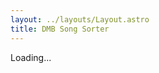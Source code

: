 ```yaml
---
layout: ../layouts/Layout.astro
title: DMB Song Sorter
---
```


<style>
    .song-button {
        border: 3px solid black;
        font-family: 'BerkeleyMono', monospace;
        font-weight: 800;
        margin: 1rem;
        overflow-wrap: break-word;
        padding: 3rem 0;
        text-align: center;
        white-space: normal;
        width: 90%;
    }
    @media (min-width: 768px) {
    .song-button {
        width: 300px;
    }
}
</style>

<div>
  <div id="comparison" style="display:none;">
    <div class="song-button" id="choice1"></div>
    <div class="song-button" id="choice2"></div>
  </div>
  <p id="progress">Loading...</p>
  <pre id="result" style="display:none;"></pre>
</div>

<script>
const songs = {
  "Remember Two Things": [
    "Recently",
    "One Sweet World",
    "The Song That Jane Likes",
    "Minarets",
    "Seek Up",
    "I'll Back You Up",
    "Christmas Song",
  ],

  "Under the Table and Dreaming": [
    "The Best of What's Around",
    "What Would You Say",
    "Satellite",
    "Rhyme & Reason",
    "Typical Situation",
    "Dancing Nancies",
    "Ants Marching",
    "Lover Lay Down",
    "Jimi Thing",
    "Warehouse",
    "Pay for What You Get",
    "#34",
  ],

  Crash: [
    "So Much to Say",
    "Two Step",
    "Crash Into Me",
    "Too Much",
    "#41",
    "Say Goodbye",
    "Drive In Drive Out",
    "Let You Down",
    "Lie in Our Graves",
    "Cry Freedom",
    "Tripping Billies",
    "Proudest Monkey",
  ],

  "Before These Crowded Streets": [
    "Pantala Naga Pampa",
    "Rapunzel",
    "The Last Stop",
    "Don't Drink the Water",
    "Stay (Wasting Time)",
    "Halloween",
    "The Stone",
    "Crush",
    "The Dreaming Tree",
    "Pig",
    "Spoon",
  ],

  Everyday: [
    "I Did It",
    "When the World Ends",
    "The Space Between",
    "Dreams of Our Fathers",
    "So Right",
    "If I Had It All",
    "What You Are",
    "Angel",
    "Fool to Think",
    "Sleep to Dream Her",
    "Mother Father",
    "Everyday",
  ],

  "Busted Stuff": [
    "Busted Stuff",
    "Grey Street",
    "Where Are You Going",
    "You Never Know",
    "Captain",
    "Raven",
    "Grace Is Gone",
    "Kit Kat Jam",
    "Digging a Ditch",
    "Big Eyed Fish",
    "Bartender",
  ],

  "Some Devil": [
    "Dodo",
    "So Damn Lucky",
    "Gravedigger",
    "Some Devil",
    "Trouble",
    "Grey Blue Eyes",
    "Save Me",
    "Stay or Leave",
    "An' Another Thing",
    "Oh",
    "Baby",
    "Up and Away",
    "Too High",
  ],

  "Stand Up": [
    "Dreamgirl",
    "Old Dirt Hill (Bring That Beat Back)",
    "Stand Up (For It)",
    "American Baby Intro",
    "American Baby",
    "Smooth Rider",
    "Everybody Wake Up (Our Finest Hour Arrives)",
    "Out of My Hands",
    "Hello Again",
    "Louisiana Bayou",
    "Stolen Away on 55th & 3rd",
    "You Might Die Trying",
    "Steady As We Go",
    "Hunger for the Great Light",
  ],

  "Big Whiskey & the GrooGrux King": [
    "Grux",
    "Shake Me Like a Monkey",
    "Funny the Way It Is",
    "Lying in the Hands of God",
    "Why I Am",
    "Dive In",
    "Spaceman",
    "Squirm",
    "Alligator Pie",
    "Seven",
    "Time Bomb",
    "Baby Blue",
    "You & Me",
  ],

  "Away from the World": [
    "Broken Things",
    "Belly Belly Nice",
    "Mercy",
    "Gaucho",
    "Sweet",
    "The Riff",
    "Belly Full",
    "If Only",
    "Rooftop",
    "Snow Outside",
    "Drunken Soldier",
  ],

  "Come Tomorrow": [
    "Samurai Cop (Oh Joy Begin)",
    "Can't Stop",
    "Here On Out",
    "That Girl Is You",
    "She",
    "Idea of You",
    "Virginia in the Rain",
    "Again and Again",
    "bkdkdkdd",
    "Black and Blue Bird",
    "Come On Come On",
    "Do You Remember",
    "Come Tomorrow",
    "When I'm Weary",
  ],

  "Walk Around the Moon": [
    "Walk Around the Moon",
    "Madman's Eyes",
    "Looking for a Vein",
    "The Ocean and the Butterfly",
    "It Could Happen",
    "Something to Tell My Baby",
    "After Everything",
    "All You Wanted Was Tomorrow",
    "The Only Thing",
    "Break Free",
    "Monsters",
    "Singing From the Windows",
  ],

  Unreleased: [
    "#40",
    "Bismarck",
    "Blackjack",
    "Blue Water",
    "Break for It",
    "Cha Cha",
    "Cigarette Lit",
    "Crazy Easy",
    "Death on the High Seas",
    "Deed Is Done",
    "A Dream So Real",
    "Dreamed I Killed God",
    "Falling Off the Roof",
    "Get in Line",
    "Good Good Time",
    "Heathcliff's Haiku Warriors",
    "JTR",
    "Kill the King",
    "Light Lift Me Up",
    "Little Thing",
    "Loving Wings",
    "Monkey Man",
    "Once on a Wild Afternoon",
    "People People",
    "Plastic Girl",
    "Shotgun",
    "Sister",
    "Spotlight",
    "Straight Shot",
    "Sugar Will",
    "Sweet Up and Down",
  ],

  Misc: [
    "#27",
    "Anyone Seen The Bridge",
    "Beach Ball",
    "Corn Bread",
    "Eh Hee",
    "Granny",
    "Help Myself",
    "Joyride",
    "Kill the Preacher",
    "Little Red Bird",
    "Trouble With You",
    "Water Into Wine",
    "What Will Become of Me",
    "Write a Song",
  ],
};

let allSongs = Object.values(songs).flat();
let comparisonCount = 0;
let totalComparisons = 0;

// Estimate comparisons like merge sort
function countComparisons(n) {
  if (n <= 1) return 0;
  const mid = Math.floor(n / 2);
  return countComparisons(mid) + countComparisons(n - mid) + n - 1;
}

totalComparisons = countComparisons(allSongs.length);

document.getElementById("progress").innerText = `0 / ${totalComparisons} comparisons`;

let comparisonIndex = 0;

async function interactiveSort(list) {
  if (list.length <= 1) return list;

  const mid = Math.floor(list.length / 2);
  const left = await interactiveSort(list.slice(0, mid));
  const right = await interactiveSort(list.slice(mid));
  return await interactiveMerge(left, right);
}

function showComparison(a, b) {
  return new Promise((resolve) => {
    document.getElementById("comparison").style.display = "block";
    document.getElementById("choice1").innerText = a;
    document.getElementById("choice2").innerText = b;

    const handler = (choice) => {
      comparisonCount++;
      document.getElementById("progress").innerText = `${comparisonCount} / ${totalComparisons} comparisons`;
      document.getElementById("choice1").onclick = null;
      document.getElementById("choice2").onclick = null;
      resolve(choice === 1 ? true : false);
    };

    document.getElementById("choice1").onclick = () => handler(1);
    document.getElementById("choice2").onclick = () => handler(2);
  });
}

async function interactiveMerge(left, right) {
  let result = [];
  let i = 0, j = 0;

  while (i < left.length && j < right.length) {
    const preferLeft = await showComparison(left[i], right[j]);
    if (preferLeft) {
      result.push(left[i++]);
    } else {
      result.push(right[j++]);
    }
  }

  return result.concat(left.slice(i)).concat(right.slice(j));
}

function encodeOrder(arr) {
  const uint16 = new Uint16Array(arr);
  let binary = '';
  for (let i = 0; i < uint16.length; i++) {
    binary += String.fromCharCode(uint16[i]);
  }
  return btoa(binary).replace(/\+/g, '-').replace(/\//g, '_').replace(/=+$/, '').toLowerCase();
}

function decodeOrder(str) {
  str = str.toUpperCase().replace(/-/g, '+').replace(/_/g, '/');
  while (str.length % 4) {
    str += '=';
  }
  const binary = atob(str);
  const arr = new Uint16Array(binary.length);
  for (let i = 0; i < binary.length; i++) {
    arr[i] = binary.charCodeAt(i);
  }
  return Array.from(arr);
}

function getOrderFromUrl() {
  const params = new URLSearchParams(window.location.search);
  return params.get('order');
}

function updateUrlWithOrder(orderStr) {
  const url = new URL(window.location);
  url.searchParams.set('order', orderStr);
  window.history.replaceState({}, '', url);
}

(async () => {
  const orderStr = getOrderFromUrl();

  if (orderStr) {
    // If order is in URL, decode and show results immediately
    const orderIndices = decodeOrder(orderStr);
    const sorted = orderIndices.map(i => allSongs[i]).filter(Boolean);

    document.getElementById("comparison").style.display = "none";
    document.getElementById("progress").innerText = "";
    const resultEl = document.getElementById("result");
    resultEl.style.display = "block";
    const padLength = String(sorted.length).length;
    resultEl.innerText = sorted
      .map((s, i) => `${String(i + 1).padStart(padLength, '0')}. ${s}`)
      .join("\n");
  } else {
    // No order param, do interactive sort
    const sorted = await interactiveSort(allSongs);
    document.getElementById("comparison").innerText = "";
    document.getElementById("progress").innerText = "";

    const resultEl = document.getElementById("result");
    resultEl.style.display = "block";
    resultEl.innerText = sorted.map((s, i) => `${i + 1}. ${s}`).join("\n");

    // Encode sorted order and update URL
    const orderIndices = sorted.map(song => allSongs.indexOf(song));
    const encoded = encodeOrder(orderIndices);
    updateUrlWithOrder(encoded);
  }
})();
